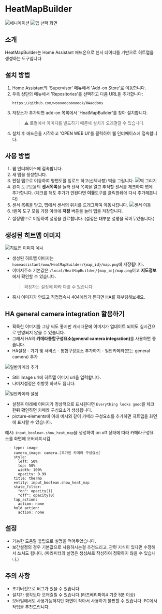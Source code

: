 # HeatMapBuilder

![애니메이션](img/animation.webp)
![맵 선택 화면](img/maps.png)

## 소개
HeatMapBuilder는 Home Assistant 애드온으로 센서 데이터를 기반으로 히트맵을 생성하는 도구입니다.

## 설치 방법
1. Home Assistant의 'Supervisor' 메뉴에서 'Add-on Store'로 이동합니다.
2. 우측 상단의 메뉴에서 'Repositories'를 선택하고 다음 URL을 추가합니다:
   ```
   https://github.com/wooooooooooook/HAaddons
   ```
3. 저장소가 추가되면 add-on 목록에서 'HeatMapBuilder'를 찾아 설치합니다.
   > ⚠️ 로컬에서 이미지를 빌드하기 때문에 설치가 오래걸릴 수 있습니다.
5. 설치 후 애드온을 시작하고 'OPEN WEB UI'를 클릭하여 웹 인터페이스에 접속합니다.

## 사용 방법
1. 웹 인터페이스에 접속합니다.
2. 새 맵을 생성합니다.
3. 편집 탭으로 이동하여 평면도를 업로드 하고(선택사항) 벽을 그립니다.
![벽 그리기](img/drawing.png)
4. 왼쪽 도구모음의 **센서목록**을 눌러 센서 목록을 열고 추적할 센서를 체크하여 맵에 추가합니다. (체크를 해도 추가가 안된다면 **이동**도구를 클릭한뒤에 다시 추가해봅니다)
5. 센서 목록을 닫고, 맵에서 센서의 위치를 드래그하여 이동시킵니다.
![센서 이동](img/positioningSensors.png)
6. ❗왼쪽 도구 모음 가장 아래에 **저장** 버튼을 눌러 맵을 저장합니다.
7. 설정탭으로 이동하여 설정을 완료합니다. (설정은 대부분 설명을 적어두었습니다.)

## 생성된 히트맵 이미지
![히트맵 이미지 예시](img/thermal_map.png)
- 생성된 히트맵 이미지는 `homeassistant/www/HeatMapBuilder/{map_id}/map.png`에 저장됩니다.
- 이미지주소 기본값은 `/local/HeatMapBuilder/{map_id}/map.png`이고 **지도정보**에서 확인할 수 있습니다.
   > 확장자는 설정에 따라 다를 수 있습니다.
- 혹시 이미지가 안뜨고 직접접속시 404에러가 뜬다면 HA를 재부팅해보세요.

## HA general camera integration 활용하기
- 획득한 이미지를 그냥 써도 좋지만 캐시때문에 이미지가 업데이트 되어도 실시간으로 반영되지 않을 수 있습니다.
- 그래서 HA의 <b>카메라통합구성요소(general camera integration)</b>를 사용하면 좋습니다.
- HA설정 - 기기 및 서비스 - 통합구성요소 추가하기 - 일반카메라(또는 general camera) 추가

![일반카메라 추가](img/camera.png)

- Still image url에 히트맵 이미지 url을 입력합니다.
- 나머지설정은 취향껏 하셔도 됩니다.

![일반카메라 설정](img/everythinglooksgood.png)

- 설정후 아래에 이미지가 정상적으로 표시된다면 `Everything looks good`을 체크한뒤 확인하면 카메라 구성요소가 생성됩니다.
- picture-elements에 아래 예시와 같이 카메라 구성요소를 추가하면 히트맵을 화면에 표시할 수 있습니다.

예시: `input_boolean.show_heat_map`을 생성하여 on off 상태에 따라 카메라구성요소를 화면에 오버레이시킴
```
  - type: image
    camera_image: camera.[추가된 카메라 구성요소]
    style:
      left: 50%
      top: 50%
      width: 100%
      opacity: 0.99
    title: thermo
    entity: input_boolean.show_heat_map
    state_filter:
      "on": opacity(1)
      "off": opacity(0)
    tap_action:
      action: none
    hold_action:
      action: none
```

## 설정
- 가능한 도움말 툴팁으로 설명을 적어두었습니다.
- 보간설정의 경우 기본값으로 사용하시는걸 추천드리고, 관련 지식이 있다면 수정해서 쓰셔도 됩니다. (파라미터의 설명은 생성AI로 작성하여 정확하지 않을 수 있습니다.)

## 주의 사항
- 초기버전으로 버그가 있을 수 있습니다.
- 설치가 생각보다 오래걸릴 수 있습니다.(라즈베리파이4 기준 5분 이상)
- 모바일에서도 사용가능하지만 화면이 작아서 사용하기 불편할 수 있습니다. PC에서 작업을 추천드립니다.

